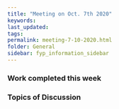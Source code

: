 ```yaml
---
title: "Meeting on Oct. 7th 2020"
keywords: 
last_updated: 
tags: 
permalink: meeting-7-10-2020.html
folder: General
sidebar: fyp_information_sidebar
---
```


### Work completed this week

### Topics of Discussion

